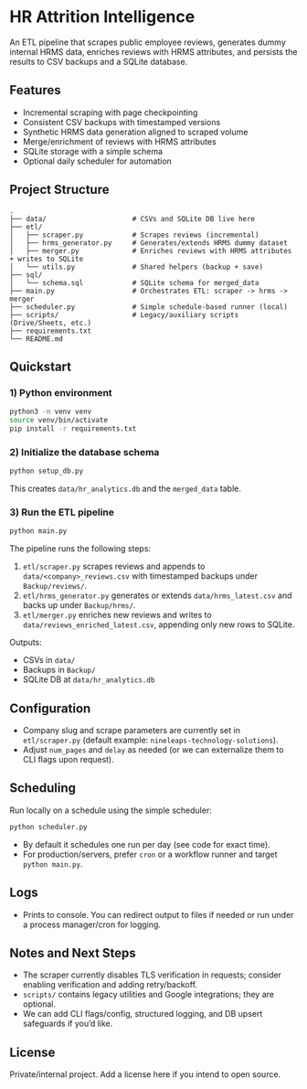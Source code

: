 # HR Attrition Intelligence

An ETL pipeline that scrapes public employee reviews, generates dummy internal HRMS data, enriches reviews with HRMS attributes, and persists the results to CSV backups and a SQLite database.

## Features
- Incremental scraping with page checkpointing
- Consistent CSV backups with timestamped versions
- Synthetic HRMS data generation aligned to scraped volume
- Merge/enrichment of reviews with HRMS attributes
- SQLite storage with a simple schema
- Optional daily scheduler for automation

## Project Structure
```
.
├── data/                     # CSVs and SQLite DB live here
├── etl/
│   ├── scraper.py            # Scrapes reviews (incremental)
│   ├── hrms_generator.py     # Generates/extends HRMS dummy dataset
│   ├── merger.py             # Enriches reviews with HRMS attributes + writes to SQLite
│   └── utils.py              # Shared helpers (backup + save)
├── sql/
│   └── schema.sql            # SQLite schema for merged_data
├── main.py                   # Orchestrates ETL: scraper -> hrms -> merger
├── scheduler.py              # Simple schedule-based runner (local)
├── scripts/                  # Legacy/auxiliary scripts (Drive/Sheets, etc.)
├── requirements.txt
└── README.md
```

## Quickstart

### 1) Python environment
```bash
python3 -m venv venv
source venv/bin/activate
pip install -r requirements.txt
```

### 2) Initialize the database schema
```bash
python setup_db.py
```
This creates `data/hr_analytics.db` and the `merged_data` table.

### 3) Run the ETL pipeline
```bash
python main.py
```
The pipeline runs the following steps:
1. `etl/scraper.py` scrapes reviews and appends to `data/<company>_reviews.csv` with timestamped backups under `Backup/reviews/`.
2. `etl/hrms_generator.py` generates or extends `data/hrms_latest.csv` and backs up under `Backup/hrms/`.
3. `etl/merger.py` enriches new reviews and writes to `data/reviews_enriched_latest.csv`, appending only new rows to SQLite.

Outputs:
- CSVs in `data/`
- Backups in `Backup/`
- SQLite DB at `data/hr_analytics.db`

## Configuration
- Company slug and scrape parameters are currently set in `etl/scraper.py` (default example: `nineleaps-technology-solutions`).
- Adjust `num_pages` and `delay` as needed (or we can externalize them to CLI flags upon request).

## Scheduling
Run locally on a schedule using the simple scheduler:
```bash
python scheduler.py
```
- By default it schedules one run per day (see code for exact time).
- For production/servers, prefer `cron` or a workflow runner and target `python main.py`.

## Logs
- Prints to console. You can redirect output to files if needed or run under a process manager/cron for logging.

## Notes and Next Steps
- The scraper currently disables TLS verification in requests; consider enabling verification and adding retry/backoff.
- `scripts/` contains legacy utilities and Google integrations; they are optional.
- We can add CLI flags/config, structured logging, and DB upsert safeguards if you’d like.

## License
Private/internal project. Add a license here if you intend to open source.
